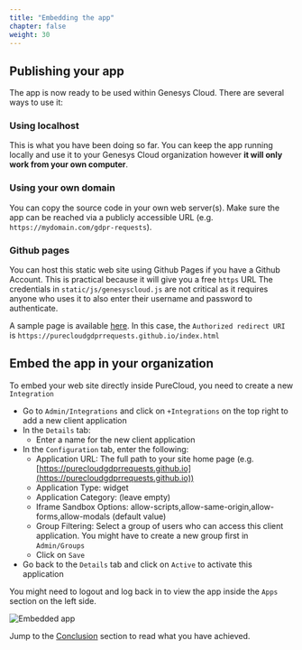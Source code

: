 ```yaml
---
title: "Embedding the app"
chapter: false
weight: 30
---
```


## Publishing your app

The app is now ready to be used within Genesys Cloud. There are several ways to use it:

### Using localhost

This is what you have been doing so far. You can keep the app running locally and use it to your Genesys Cloud organization however **it will only work from your own computer**.

### Using your own domain

You can copy the source code in your own web server(s). Make sure the app can be reached via a publicly accessible URL (e.g. `https://mydomain.com/gdpr-requests`).

### Github pages

You can host this static web site using Github Pages if you have a Github Account. This is practical because it will give you a free `https` URL The credentials in `static/js/genesyscloud.js` are not critical as it requires anyone who uses it to also enter their username and password to authenticate.

A sample page is available [here](https://github.com/purecloudgdprrequests/purecloudgdprrequests.github.io). In this case, the `Authorized redirect URI` is `https://purecloudgdprrequests.github.io/index.html`

## Embed the app in your organization

To embed your web site directly inside PureCloud, you need to create a new `Integration`

- Go to `Admin/Integrations` and click on `+Integrations` on the top right to add a new client application
- In the `Details` tab:
  - Enter a name for the new client application
- In the `Configuration` tab, enter the following:
  - Application URL: The full path to your site home page (e.g. [https://purecloudgdprrequests.github.io](https://purecloudgdprrequests.github.io))
  - Application Type: widget
  - Application Category: (leave empty)
  - Iframe Sandbox Options: allow-scripts,allow-same-origin,allow-forms,allow-modals (default value)
  - Group Filtering: Select a group of users who can access this client application. You might have to create a new group first in `Admin/Groups`
  - Click on `Save`
- Go back to the `Details` tab and click on `Active` to activate this application

You might need to logout and log back in to view the app inside the `Apps` section on the left side.

![Embedded app](../images/app_icons.jpg)

Jump to the [Conclusion](../090-Conclusion/_index.html) section to read what you have achieved.
